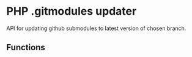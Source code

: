 PHP .gitmodules updater
============================

API for updating github submodules to latest version of chosen branch.

Functions
----------------------------